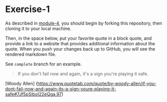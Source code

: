# Exercise-1

As described in [module-4](https://github.com/INFO-201/m4-git-intro), you should begin by forking this repository, then cloning it to your local machine.

Then, in the space below, put your favorite quote in a block quote, and provide a link to a website that provides additional information about the quote. When you push your changes back up to GitHub, you will see the rendered markdown file.

See `complete` branch for an example.

> If you don't fail now and again, it's a sign you're playing it safe.

[Woody Allen] (https://www.quotetab.com/quote/by-woody-allen/if-you-dont-fail-now-and-again-its-a-sign-youre-playing-it-safe#7Jf5pSiboI22eQga.97)